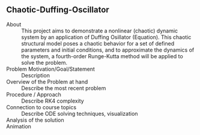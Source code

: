 ## Chaotic-Duffing-Oscillator

<dl>
  <dt>About</dt>
  <dd>This project aims to demonstrate a nonlinear (chaotic) dynamic system by an application of Duffing Osillator (Equation). This chaotic structural model poses a chaotic behavior for a set of defined parameters and initial conditions, and to approximate
    the dynamics of the system, a fourth-order Runge-Kutta method will be applied to solve the problem.</dd>

  <dt>Problem Motivation/Goal/Statement</dt>
  <dd>Description</dd>
  
  <dt>Overview of the Problem at hand</dt>
  <dd>Describe the most recent problem</dd>

  <dt>Procedure / Approach</dt>
  <dd>Describe RK4 complexity</dd>

  <dt>Connection to course topics</dt>
  <dd>Describe ODE solving techniques, visualization</dd>

  <dt>Analysis of the solution</dt>

  <dt>Animation</dt>

</dl>

